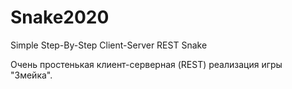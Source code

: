 # Snake2020
Simple Step-By-Step Client-Server REST Snake

Очень простенькая клиент-серверная (REST) реализация игры "Змейка".

